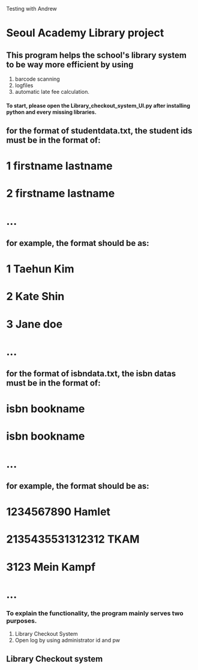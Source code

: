Testing with Andrew

# Seoul Academy Library project
## This program helps the school's library system to be way more efficient by using
1. barcode scanning 
2. logfiles 
3. automatic late fee calculation.

#### To start, please open the Library_checkout_system_UI.py after installing python and every missing libraries.

## for the format of studentdata.txt, the student ids must be in the format of:
# 1 firstname lastname
# 2 firstname lastname
# ...
## for example, the format should be as:
# 1 Taehun Kim
# 2 Kate Shin
# 3 Jane doe
# ...

## for the format of isbndata.txt, the isbn datas must be in the format of:
# isbn bookname
# isbn bookname
# ...
## for example, the format should be as:
# 1234567890 Hamlet
# 2135435531312312 TKAM
# 3123 Mein Kampf
# ...

### To explain the functionality, the program mainly serves two purposes.

1. Library Checkout System
2. Open log by using administrator id and pw

## Library Checkout system